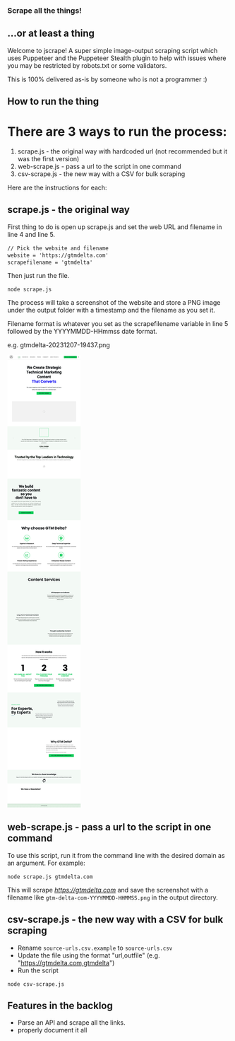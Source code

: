 ### Scrape all the things!
## ...or at least a thing

Welcome to jscrape! A super simple image-output scraping script which uses Puppeteer and the Puppeteer Stealth plugin to help with issues where you may be restricted by robots.txt or some validators.

This is 100% delivered as-is by someone who is not a programmer :)

## How to run the thing 
# 
# There are 3 ways to run the process:
1. scrape.js - the original way with hardcoded url (not recommended but it was the first version)
2. web-scrape.js - pass a url to the script in one command
3. csv-scrape.js - the new way with a CSV for bulk scraping

Here are the instructions for each:


## scrape.js - the original way

First thing to do is open up scrape.js and set the web URL and filename in line 4 and line 5. 
```
// Pick the website and filename
website = 'https://gtmdelta.com'
scrapefilename = 'gtmdelta'
```

Then just run the file. 

```
node scrape.js
```

The process will take a screenshot of the website and store a PNG image under the output folder with a timestamp and the filename as you set it. 

Filename format is whatever you set as the scrapefilename variable in line 5 followed by the YYYYMMDD-HHmmss date format.

e.g. gtmdelta-20231207-19437.png

![example](gtmdelta-20231207-19437.png)

## web-scrape.js - pass a url to the script in one command

To use this script, run it from the command line with the desired domain as an argument. For example:

```
node scrape.js gtmdelta.com
``` 

This will scrape *https://gtmdelta.com* and save the screenshot with a filename like ```gtm-delta-com-YYYYMMDD-HHMMSS.png``` in the output directory.


## csv-scrape.js - the new way with a CSV for bulk scraping

* Rename ```source-urls.csv.example``` to ```source-urls.csv```
* Update the file using the format "url,outfile" (e.g. "https://gtmdelta.com,gtmdelta")
* Run the script

```
node csv-scrape.js
```


## Features in the backlog
* Parse an API and scrape all the links.
* properly document it all
